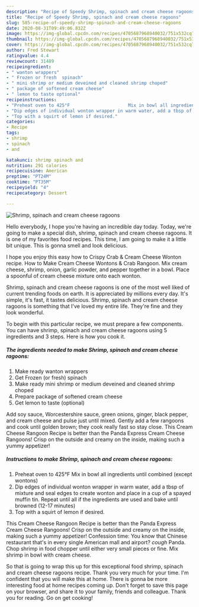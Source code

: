 ```yaml
---
description: "Recipe of Speedy Shrimp, spinach and cream cheese ragoons"
title: "Recipe of Speedy Shrimp, spinach and cream cheese ragoons"
slug: 585-recipe-of-speedy-shrimp-spinach-and-cream-cheese-ragoons
date: 2020-08-31T09:49:06.832Z
image: https://img-global.cpcdn.com/recipes/4705687968940032/751x532cq70/shrimp-spinach-and-cream-cheese-ragoons-recipe-main-photo.jpg
thumbnail: https://img-global.cpcdn.com/recipes/4705687968940032/751x532cq70/shrimp-spinach-and-cream-cheese-ragoons-recipe-main-photo.jpg
cover: https://img-global.cpcdn.com/recipes/4705687968940032/751x532cq70/shrimp-spinach-and-cream-cheese-ragoons-recipe-main-photo.jpg
author: Fred Stewart
ratingvalue: 4.4
reviewcount: 31489
recipeingredient:
- " wanton wrappers"
- " Frozen or fresh  spinach"
- " mini shrimp or medium deveined and cleaned shrimp choped"
- " package of softened cream cheese"
- " lemon to taste optional"
recipeinstructions:
- "Preheat oven to 425°F                      Mix in bowl all ingredients until combined (except wontons)"
- "Dip edges of individual wonton wrapper in warm water, add a tbsp of mixture and seal edges to create wonton and place in a cup of a spayed muffin tin. Repeat until all if the ingredients are used and bake until browned (12-17 minutes)"
- "Top with a squirt of lemon if desired."
categories:
- Recipe
tags:
- shrimp
- spinach
- and

katakunci: shrimp spinach and 
nutrition: 291 calories
recipecuisine: American
preptime: "PT24M"
cooktime: "PT35M"
recipeyield: "4"
recipecategory: Dessert

---
```



![Shrimp, spinach and cream cheese ragoons](https://img-global.cpcdn.com/recipes/4705687968940032/751x532cq70/shrimp-spinach-and-cream-cheese-ragoons-recipe-main-photo.jpg)

Hello everybody, I hope you're having an incredible day today. Today, we're going to make a special dish, shrimp, spinach and cream cheese ragoons. It is one of my favorites food recipes. This time, I am going to make it a little bit unique. This is gonna smell and look delicious.

I hope you enjoy this easy how to Crispy Crab &amp; Cream Cheese Wonton recipe. How to Make Cream Cheese Wontons &amp; Crab Rangoon. Mix cream cheese, shrimp, onion, garlic powder, and pepper together in a bowl. Place a spoonful of cream cheese mixture onto each wonton.

Shrimp, spinach and cream cheese ragoons is one of the most well liked of current trending foods on earth. It is appreciated by millions every day. It's simple, it's fast, it tastes delicious. Shrimp, spinach and cream cheese ragoons is something that I've loved my entire life. They're fine and they look wonderful.


To begin with this particular recipe, we must prepare a few components. You can have shrimp, spinach and cream cheese ragoons using 5 ingredients and 3 steps. Here is how you cook it.

<!--inarticleads1-->

##### The ingredients needed to make Shrimp, spinach and cream cheese ragoons:

1. Make ready  wanton wrappers
1. Get  Frozen (or fresh)  spinach
1. Make ready  mini shrimp or medium deveined and cleaned shrimp choped
1. Prepare  package of softened cream cheese
1. Get  lemon to taste (optional)


Add soy sauce, Worcestershire sauce, green onions, ginger, black pepper, and cream cheese and pulse just until mixed. Gently add a few rangoons and cook until golden brown; they cook really fast so stay close. This Cream Cheese Rangoon Recipe is better than the Panda Express Cream Cheese Rangoons! Crisp on the outside and creamy on the inside, making such a yummy appetizer! 

<!--inarticleads2-->

##### Instructions to make Shrimp, spinach and cream cheese ragoons:

1. Preheat oven to 425°F                      Mix in bowl all ingredients until combined (except wontons)
1. Dip edges of individual wonton wrapper in warm water, add a tbsp of mixture and seal edges to create wonton and place in a cup of a spayed muffin tin. Repeat until all if the ingredients are used and bake until browned (12-17 minutes)
1. Top with a squirt of lemon if desired.


This Cream Cheese Rangoon Recipe is better than the Panda Express Cream Cheese Rangoons! Crisp on the outside and creamy on the inside, making such a yummy appetizer! Confession time: You know that Chinese restaurant that&#39;s in every single American mall and airport? *cough* Panda. Chop shrimp in food chopper until either very small pieces or fine. Mix shrimp in bowl with cream cheese. 

So that is going to wrap this up for this exceptional food shrimp, spinach and cream cheese ragoons recipe. Thank you very much for your time. I'm confident that you will make this at home. There is gonna be more interesting food at home recipes coming up. Don't forget to save this page on your browser, and share it to your family, friends and colleague. Thank you for reading. Go on get cooking!
